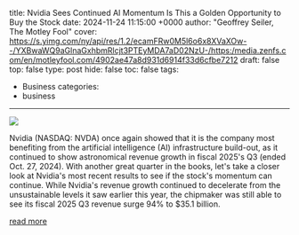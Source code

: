 title: Nvidia Sees Continued AI Momentum Is This a Golden Opportunity to Buy the Stock
date: 2024-11-24 11:15:00 +0000
author: "Geoffrey Seiler, The Motley Fool"
cover: https://s.yimg.com/ny/api/res/1.2/ecamFRw0M5l6o6x8XVaXOw--/YXBwaWQ9aGlnaGxhbmRlcjt3PTEyMDA7aD02NzU-/https:/media.zenfs.com/en/motleyfool.com/4902ae47a8d931d6914f33d6cfbe7212
draft: false
top: false
type: post
hide: false
toc: false
tags:
  - Business
categories:
  - business
---

![](https://s.yimg.com/ny/api/res/1.2/ecamFRw0M5l6o6x8XVaXOw--/YXBwaWQ9aGlnaGxhbmRlcjt3PTEyMDA7aD02NzU-/https:/media.zenfs.com/en/motleyfool.com/4902ae47a8d931d6914f33d6cfbe7212)

Nvidia (NASDAQ: NVDA) once again showed that it is the company most benefiting from the artificial intelligence (AI) infrastructure build-out, as it continued to show astronomical revenue growth in fiscal 2025's Q3 (ended Oct. 27, 2024). With another great quarter in the books, let's take a closer look at Nvidia's most recent results to see if the stock's momentum can continue. While Nvidia's revenue growth continued to decelerate from the unsustainable levels it saw earlier this year, the chipmaker was still able to see its fiscal 2025 Q3 revenue surge 94% to $35.1 billion.

[read more](https://www.fool.com/investing/2024/11/24/nvidia-ai-momentum-opportunity-buy-stock/?source=eptyholnk0000202&utm_source=yahoo-host-full&utm_medium=feed&utm_campaign=article&referring_guid=1b0574c8-629b-425f-9f9c-8f8e59f7372a)
